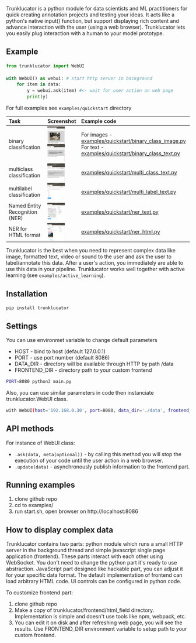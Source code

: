 Trunklucator is a python module for data scientists and ML practitioners for quick creating annotation projects and testing your ideas. It acts like a python's native input() function, but support displaying rich content and advance interaction with the user (using a web browser). Trunklucator lets you easily plug interaction with a human to your model prototype.

## Example
```python
from trunklucator import WebUI

with WebUI() as webui: # start http server in background
    for item in data: 
        y = webui.ask(item) #<- wait for user action on web page
        print(y) 
```

For full examples see `examples/quickstart` directory


| Task | Screenshot | Example code |
| :---         |     :---:      |          :--- |
| binary classification   | <a href="/screenshots/images_classification.png"><img src="/screenshots/images_classification.png?raw=true" align="left" height="48" width="48"></a><br><a href="/screenshots/binary_class_text.png"><img src="/screenshots/binary_class_text.png?raw=true" align="left" height="48" width="48"></a>    | For images - [examples/quickstart/binary_class_image.py](examples/quickstart/binary_class_image.py)<br>For text - [examples/quickstart/binary_class_text.py](examples/quickstart/binary_class_text.py)    |
| multiclass classification  | <a href="/screenshots/multi_class_text.png"><img src="/screenshots/multi_class_text.png?raw=true" align="left" height="48" width="48"></a>       | [examples/quickstart/multi_class_text.py](examples/quickstart/multi_class_text.py)      |
| multilabel classification  | <a href="/screenshots/multi_label_text2.png"><img src="/screenshots/multi_label_text2.png?raw=true" align="left" height="48" width="48"></a>       | [examples/quickstart/multi_label_text.py](examples/quickstart/multi_label_text.py)      |
| Named Entity Recognition (NER)  | <a href="/screenshots/ner_text.png"><img src="/screenshots/ner_text.png?raw=true" align="left" height="48" width="48"></a>       | [examples/quickstart/ner_text.py](examples/quickstart/ner_text.py)      |
| NER for HTML format | <a href="/screenshots/ner_html.png"><img src="/screenshots/ner_html.png?raw=true" align="left" height="48" width="48"></a>       | [examples/quickstart/ner_html.py](examples/quickstart/ner_html.py)      |


Trunklucator is the best when you need to represent complex data like image, formatted text, video or sound to the user and ask the user to label/annotate this data. After a user's action, you immediately are able to use this data in your pipeline.  Trunklucator works well together with active learning (see `examples/active_learning`).

## Installation

```
pip install trunklucator
```

## Settings

You can use environmet variable to change default parameters
* HOST - bind to host (default 127.0.0.1)
* PORT - use port number (default 8086)
* DATA_DIR - directory will be available through HTTP by path /data 
* FRONTEND_DIR - directory path to your custom frontend

```bash
PORT=8080 python3 main.py
```

Also, you can use similar parameters in code then instanciate trunklucator.WebUI class.

```bash
with WebUI(host='192.168.0.30', port=8080, data_dir='./data', frontend_dir='./myfront')
```

## API methods

For instance of WebUI class:

* `.ask(data, meta(optional))` - by calling this method you will stop the execution of your code until the user action in a web browser. 
* `.update(data)` - asynchronously publish information to the frontend part.

## Running examples

1. clone github repo
1. cd to examples/
1. run start.sh, open browser on http://localhost:8086


## How to display complex data

Trunklucator contains two parts: python module which runs a small HTTP server in the background thread and simple javascript single page application (frontend). These parts interact with each other using WebSocket. You don't need to change the python part it's ready to use abstraction.
JavaScript part designed like hackable part, you can adjust it for your specific data format.  The default implementation of frontend can load arbitrary HTML code. UI controls can be configured in python code. 

To customize frontend part: 

1. clone github repo
1. Make a copy of trunklucator/frontend/html_field directory. Implementation is simple and doesn't use tools like npm, webpack, etc.
1. You can edit it on disk and after refreshing web page, you will see the results. Use FRONTEND_DIR environment variable to setup path to your custom frontend.


